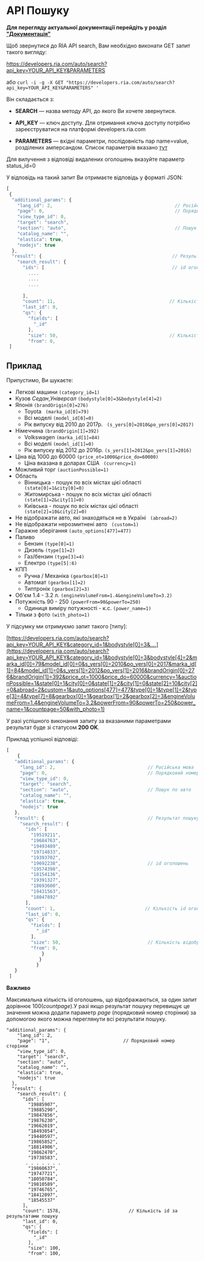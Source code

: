 # API Пошуку

**Для перегляду актуальної документації перейдіть у розділ ["Документація"](https://developers.ria.com/docs/)**

Щоб звернутися до RIA API search, Вам необхідно виконати GET запит такого вигляду:

https://developers.ria.com/auto/search?api_key=YOUR_API_KEY&PARAMETERS

або `curl -i -g -X GET "https://developers.ria.com/auto/search?api_key=YOUR_API_KEY&PARAMETERS" '`

Він складається з:

 * **SEARCH** — назва методу API, до якого Ви хочете звернутися.

 * **API_KEY** — ключ доступу. Для отримання ключа доступу потрібно зареєструватися на платформі developers.ria.com 

 * **PARAMETERS** — вхідні параметри, послідовність пар name=value, розділених амперсандом. Список параметрів вказано [тут](https://api-docs-v2.readthedocs.io/ru/latest/auto_ria/used_cars/options/index.html)
 
Для вилучення з відповіді видалених оголошень вказуйте параметр status_id=0

У відповідь на такий запит Ви отримаєте відповідь у форматі JSON:

```javascript
[
 {
  "additional_params": {
    "lang_id": 2,                                             // Російська мова
    "page": 0,                                                // Порядковий номер сторінки
    "view_type_id": 0,
    "target": "search",
    "section": "auto",                                        // Пошук по авто
    "catalog_name": "",
    "elastica": true,
    "nodejs": true
  },
  "result": {                                                // Результат пошуку
    "search_result": {
      "ids": [                                               // id оголошень
        ....
        ....
        ....
        
      ],
      "count": 11,                                          // Кількість id оголошень доступних за заданими параметрами
      "last_id": 0,
      "qs": {
        "fields": [
          "_id"
        ],
        "size": 50,                                         // Кількість id оголошень, що відображаються
        "from": 0,  
 ]
```

## Приклад

Припустимо, Ви шукаєте:

* Легкові машини                                            ``(category_id=1)``
* Кузов *Седан*,*Універсал*                                 `(bodystyle[0]=3&bodystyle[4]=2)`
* Японія                                                   `(brandOrigin[0]=276)`
    * Toyota                                               ` (marka_id[0]=79)`
    * Всі моделі                                            `(model_id[0]=0)`
    * Рік випуску від 2010 до 2017р.                        ` (s_yers[0]=2010&po_yers[0]=2017)`
* Німеччина                                                  `(brandOrigin[1]=392)`
    * Volkswagen                                            `(marka_id[1]=84)`
    * Всі моделі                                            `(model_id[1]=0)`
    * Рік випуску від 2012 до 2016р.                        `(s_yers[1]=2012&po_yers[1]=2016)`      
* Ціна від 1000 до 60000                                     `(price_ot=1000&price_do=60000)`
    * Ціна вказана в доларах США                           ` (currency=1)`
* Можливий торг                                             `(auctionPossible=1)`
* Область
    * Вінницька - пошук по всіх містах цієї області       ` (state[0]=1&city[0]=0)`
    * Житомирська - пошук по всіх містах цієї області     ` (state[1]=2&city[1]=0)`
    * Київська - пошук по всіх містах цієї області        ` (state[2]=10&city[2]=0)`
* Не відображати авто, які знаходяться не в Україні       ` (abroad=2)`
* Не відображати нерозмитнені авто                       ` (custom=1)`
* Гаражне зберігання                                         `(auto_options[477]=477)`
* Паливо
    * Бензин                                                `(type[0]=1)`
    * Дизель                                                `(type[1]=2)`
    * Газ/бензин                                            `(type[3]=4)`
    * Електро                                               `(type[5]:6)`
* КПП
    * Ручна / Механіка                                     `(gearbox[0]=1)`
    * Автомат                                               `(gearbox[1]=2)`
    * Типтронік                                             `(gearbox[2]=3)`
* Об'єм 1.4 - 3.2 л.                                        `(engineVolumeFrom=1.4&engineVolumeTo=3.2)`
* Потужність 90 - 250                                         `(powerFrom=90&powerTo=250)`
    * Одиниця виміру потужності - к.с.                      `(power_name=1)`
* Тільки з фото                                             `(with_photo=1)`

У підсумку ми отримуємо запит такого [типу]:

[https://developers.ria.com/auto/search?api_key=YOUR_API_KEY&category_id=1&bodystyle[0]=3&....](https://developers.ria.com/auto/search?api_key=YOUR_API_KEY&category_id=1&bodystyle[0]=3&bodystyle[4]=2&marka_id[0]=79&model_id[0]=0&s_yers[0]=2010&po_yers[0]=2017&marka_id[1]=84&model_id[1]=0&s_yers[1]=2012&po_yers[1]=2016&brandOrigin[0]=276&brandOrigin[1]=392&price_ot=1000&price_do=60000&currency=1&auctionPossible=1&state[0]=1&city[0]=0&state[1]=2&city[1]=0&state[2]=10&city[2]=0&abroad=2&custom=1&auto_options[477]=477&type[0]=1&type[1]=2&type[3]=4&type[7]=8&gearbox[0]=1&gearbox[1]=2&gearbox[2]=3&engineVolumeFrom=1.4&engineVolumeTo=3.2&powerFrom=90&powerTo=250&power_name=1&countpage=50&with_photo=1)


У разі успішного виконання запиту за вказаними параметрами результат буде зі статусом **200 OK**.

Приклад успішної відповіді:
```javascript
[
    {
   "additional_params": {
     "lang_id": 2,                                  // Російська мова
     "page": 0,                                     // Порядковий номер сторінки
     "view_type_id": 0,
     "target": "search",
     "section": "auto",                             // Пошук по авто
     "catalog_name": "",
     "elastica": true,
     "nodejs": true
   },
   "result": {                                      // Результат пошуку
     "search_result": {
       "ids": [
         "19519211",
         "19684763",
         "19493489",
         "19714833",
         "19393702",
         "19692238",                                // id оголошень
         "19574398",
         "18154136",
         "19391327",
         "18693600",
         "19431563",
         "18047892"
       ],
       "count": 1,                                 // Кількість id оголошень доступних за заданими параметрами
       "last_id": 0, 
       "qs": {
         "fields": [
           "_id"
         ],
         "size": 50,                                // Кількість відображуваних id оголошень
         "from": 0,
             } 
            }     
           }
   }   
 ]
```


**Важливо**

Максимальна кількість id оголошень, що відображаються, за один запит дорівнює 100(*countpage*).У разі якщо результат 
пошуку перевищує це значення можна додати параметр *page* (порядковий номер сторінки) за допомогою якого можна 
переглянути всі результати пошуку.

```
"additional_params": {
    "lang_id": 2,
    "page": "1",                           // Порядковий номер сторінки     
    "view_type_id": 0,
    "target": "search",
    "section": "auto",
    "catalog_name": "",
    "elastica": true,
    "nodejs": true
  },
  "result": {
    "search_result": {
      "ids": [
        "19885907",
        "19885290",
        "19847856",
        "19876230",
        "19662019",
        "18493054",
        "19440597",
        "19865852",
        "18814906",
        "19862470",
        "19738583",
       . . . . . . .     
        "19860637",
        "19747721",
        "18050784",
        "19810589",
        "19746765",
        "18412097",
        "18545537"
      ],
      "count": 1578,                         // Кількість id за результатами пошуку
      "last_id": 0,
      "qs": {
        "fields": [
          "_id"
        ],
        "size": 100,
        "from": 100,
```


